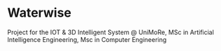 # Waterwise
Project for the IOT &amp; 3D Intelligent System @ UniMoRe, MSc in Artificial Intelligence Engineering, Msc in Computer Engineering
